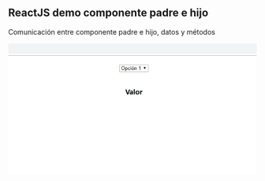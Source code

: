 ## ReactJS demo componente padre e hijo

Comunicación entre componente padre e hijo, datos y métodos

![](doc/imagen.gif)